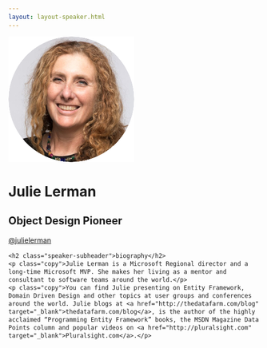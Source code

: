 ```yaml
---
layout: layout-speaker.html
---
```


<div class="container section featured-speaker">
  <div class="row">
  <div class="col-xs-12 col-sm-2 img-container">
    <img class="speaker-page-img" src="../img/speakers/Julie-Lerman-ON.png" />
  </div>
  <div class="col-xs-12 col-sm-10 copy-container">
    <h1 class="speaker-header">Julie Lerman</h1>
    <h2 class="speaker-subtitle">Object Design Pioneer</h2>
    <p class="copy"><a class="speaker-handle" href="https://twitter.com/julielerman">@julielerman</a></p>

    <h2 class="speaker-subheader">biography</h2>
    <p class="copy">Julie Lerman is a Microsoft Regional director and a long-time Microsoft MVP. She makes her living as a mentor and consultant to software teams around the world.</p>
    <p class="copy">You can find Julie presenting on Entity Framework, Domain Driven Design and other topics at user groups and conferences around the world. Julie blogs at <a href="http://thedatafarm.com/blog" target="_blank">thedatafarm.com/blog</a>, is the author of the highly acclaimed “Programming Entity Framework” books, the MSDN Magazine Data Points column and popular videos on <a href="http://pluralsight.com" target="_blank">Pluralsight.com</a>.</p>
  </div>
</div>
</div>